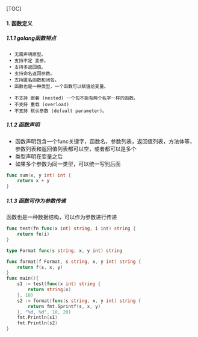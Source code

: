[TOC]



####  1. 函数定义

#####  1.1.1 golang函数特点

```
 • 无需声明原型。
 • 支持不定 变参。
 • 支持多返回值。
 • 支持命名返回参数。 
 • 支持匿名函数和闭包。
 • 函数也是一种类型，一个函数可以赋值给变量。

 • 不支持 嵌套 (nested) 一个包不能有两个名字一样的函数。
 • 不支持 重载 (overload) 
 • 不支持 默认参数 (default parameter)。
```

#####  1.1.2 函数声明

- 函数声明包含一个func关键字，函数名，参数列表，返回值列表，方法体等，参数列表和返回值列表都可以空，或者都可以是多个
- 类型声明在变量之后
- 如果多个参数为同一类型，可以统一写到后面

```go
func sum(x, y int) int {
	return x + y
}
```

#####  1.1.3 函数可作为参数传递

函数也是一种数据结构，可以作为参数进行传递

```go
func test(fn func(x int) string, i int) string {
	return fn(i)
}

type Format func(s string, x, y int) string

func format(f Format, s string, x, y int) string {
	return f(s, x, y)
}
func main(){
	s1 := test(func(x int) string {
		return string(x)
	}, 10)
	s2 := format(func(s string, x, y int) string {
        return fmt.Sprintf(s, x, y)
	}, "%d, %d", 10, 20)
	fmt.Println(s1)
	fmt.Println(s2)
}
```

